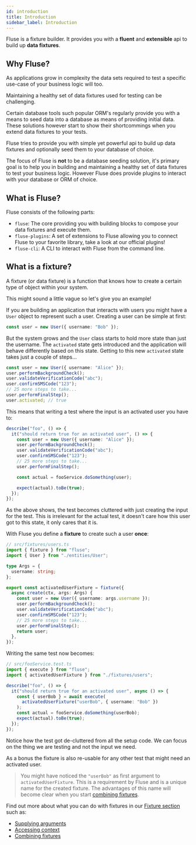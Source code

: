 ```yaml
---
id: introduction
title: Introduction
sidebar_label: Introduction
---
```


Fluse is a fixture builder. It provides you with a **fluent** and **extensible** api to build up **data fixtures**.

## Why Fluse?

As applications grow in complexity the data sets required to test a specific use-case of your business logic will too.

Maintaining a healthy set of data fixtures used for testing can be challenging.

Certain database tools such popular ORM's regularly provide you with a means to seed data into a database as means of providing initial data. These solutions however start to show their shortcommings when you extend data fixtures to your tests.

Fluse tries to provide you with simple yet powerful api to build up data fixtures and optionally seed them to your database of choice.

The focus of Fluse is **not** to be a database seeding solution, it's primary goal is to help you in building and maintaining a healthy set of data fixtures to test your business logic. However Fluse does provide plugins to interact with your database or ORM of choice.

## What is Fluse?

Fluse consists of the following parts:

- `fluse`: The core providing you with building blocks to compose your data fixtures and execute them.
- `fluse-plugins`: A set of extensions to Fluse allowing you to connect Fluse to your favorite library, take a look at our official plugins!
- `fluse-cli`: A CLI to interact with Fluse from the command line.

## What is a fixture?

A fixture (or data fixture) is a function that knows how to create a certain type of object within your system.

This might sound a little vague so let's give you an example!

If you are building an application that interacts with users you might have a `User` object to represent such a user. Creating a user can be simple at first:

```typescript
const user = new User({ username: "Bob" });
```

But the system grows and the `User` class starts to hold more state than just the username. The `activated` state gets introduced and the application will behave differently based on this state. Getting to this new `activated` state takes just a couple of steps...

```typescript
const user = new User({ username: "Alice" });
user.performBackgroundCheck();
user.validateVerificationCode("abc");
user.confirmSMSCode("123");
// 25 more steps to take...
user.performFinalStep();
user.activated; // true
```

This means that writing a test where the input is an activated user you have to:

```typescript
describe("foo", () => {
  it("should return true for an activated user", () => {
    const user = new User({ username: "Alice" });
    user.performBackgroundCheck();
    user.validateVerificationCode("abc");
    user.confirmSMSCode("123");
    // 25 more steps to take...
    user.performFinalStep();

    const actual = fooService.doSomething(user);

    expect(actual).toBe(true);
  });
});
```

As the above shows, the test becomes cluttered with just creating the input for the test. This is irrelevant for the actual test, it doesn't care how this user got to this state, it only cares that it is.

With Fluse you define a **fixture** to create such a user **once**:

```typescript
// src/fixtures/users.ts
import { fixture } from "fluse";
import { User } from "./entities/User";

type Args = {
  username: string;
};

export const activatedUserFixture = fixture({
  async create(ctx, args: Args) {
    const user = new User({ username: args.username });
    user.performBackgroundCheck();
    user.validateVerificationCode("abc");
    user.confirmSMSCode("123");
    // 25 more steps to take...
    user.performFinalStep();
    return user;
  },
});
```

Writing the same test now becomes:

```typescript
// src/fooService.test.ts
import { execute } from "fluse";
import { activatedUserFixture } from "./fixtures/users";

describe("foo", () => {
  it("should return true for an activated user", async () => {
    const { userBob } = await execute(
      activatedUserFixture("userBob", { username: "Bob" })
    );
    const actual = fooService.doSomething(userBob);
    expect(actual).toBe(true);
  });
});
```

Notice how the test got de-cluttered from all the setup code. We can focus on the thing we are testing and not the input we need.

As a bonus the fixture is also re-usable for any other test that might need an activated user.

> You might have noticed the `"userBob"` as first argument to `activatedUserFixture`. This is a requirement by Fluse and is a unique name for the created fixture. The advantages of this name will become clear when you start [combining fixtures]().

Find out more about what you can do with fixtures in our [Fixture section]() such as:

- [Supplying arguments]()
- [Accessing context]()
- [Combining fixtures]()
